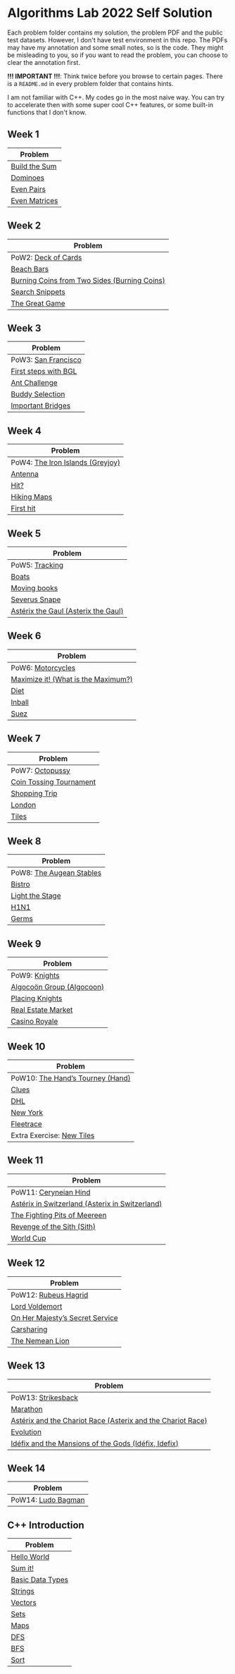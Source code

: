 # Algorithms Lab 2022 Self Solution

Each problem folder contains my solution, the problem PDF and the public test datasets. However, I don't have test environment in this repo. The PDFs may have my annotation and some small notes, so is the code. They might be misleading to you, so if you want to read the problem, you can choose to clear the annotation first.

**!!! IMPORTANT !!!**: Think twice before you browse to certain pages. There is a `README.md` in every problem folder that contains hints.

I am not familiar with C++. My codes go in the most naive way. You can try to accelerate then with some super cool C++ features, or some built-in functions that I don't know.

## Week 1
| Problem                                   |
| ----------------------------------------- |
| [Build the Sum](week01/01_build_the_sum/) |
| [Dominoes](week01/02_dominoes/)           |
| [Even Pairs](week01/04_even_pairs/)       |
| [Even Matrices](week01/03_even_matrices/) |

## Week 2
| Problem                                                                  |
| ------------------------------------------------------------------------ |
| PoW2: [Deck of Cards](week02/00_deck_of_cards/)                          |
| [Beach Bars](week02/01_beach_bars/)                                      |
| [Burning Coins from Two Sides (Burning Coins)](week02/02_burning_coins/) |
| [Search Snippets](week02/03_search_snippets/)                            |
| [The Great Game](week02/04_the_great_game/)                              |

## Week 3
| Problem                                                |
| ------------------------------------------------------ |
| PoW3: [San Francisco](week03/00_san_francisco/)        |
| [First steps with BGL](week03/01_first_step_with_bgl/) |
| [Ant Challenge](week03/02_ant_challenge/)              |
| [Buddy Selection](week03/03_buddy_selection/)          |
| [Important Bridges](week03/04_important_bridges/)      |

## Week 4
| Problem                                                |
| ------------------------------------------------------ |
| PoW4: [The Iron Islands (Greyjoy)](week04/00_greyjoy/) |
| [Antenna](week04/01_antenna/)                          |
| [Hit?](week04/02_hit/)                                 |
| [Hiking Maps](week04/03_hiking-maps/)                  |
| [First hit](week04/04_firsthit/)                       |

## Week 5
| Problem                                                            |
| ------------------------------------------------------------------ |
| PoW5: [Tracking](week05/00_tracking/)                              |
| [Boats](week05/01_boats/)                                          |
| [Moving books](week05/02_moving_books/)                            |
| [Severus Snape](week05/03_severus_snape/)                          |
| [Astérix the Gaul (Asterix the Gaul)](week05/04_asterix_the_gaul/) |

## Week 6
| Problem                                                       |
| ------------------------------------------------------------- |
| PoW6: [Motorcycles](week06/00_motorcycles/)                   |
| [Maximize it! (What is the Maximum?)](week06/01_maximize_it/) |
| [Diet](week06/02_diet/)                                       |
| [Inball](week06/03_inball/)                                   |
| [Suez](week06/04_suez/)                                       |

## Week 7
| Problem                                                       |
| ------------------------------------------------------------- |
| PoW7: [Octopussy](week07/00_octopussy/)                       |
| [Coin Tossing Tournament](week07/01_coin_tossing_tournament/) |
| [Shopping Trip](week07/02_shopping_trip/)                     |
| [London](week07/03_london/)                                   |
| [Tiles](week07/04_tiles/)                                     |

## Week 8
| Problem                                               |
| ----------------------------------------------------- |
| PoW8: [The Augean Stables](week08/00_augean_stables/) |
| [Bistro](week08/01_bistro/)                           |
| [Light the Stage](week08/02_light_the_stage/)         |
| [H1N1](week08/03_h1n1/)                               |
| [Germs](week08/04_germs/)                             |

## Week 9
| Problem                                                |
| ------------------------------------------------------ |
| PoW9: [Knights](week09/00_knights/)                    |
| [Algocoön Group (Algocoon)](week09/01_algocoon_group/) |
| [Placing Knights](week09/02_placing_knights/)          |
| [Real Estate Market](week09/03_real_estate_market/)    |
| [Casino Royale](week09/04_casino_royale/)              |

## Week 10
| Problem                                                          |
| ---------------------------------------------------------------- |
| PoW10: [The Hand’s Tourney (Hand)](week10/00_the_hands_tourney/) |
| [Clues](week10/01_clues/)                                        |
| [DHL](week10/02_DHL/)                                            |
| [New York](week10/03_new_york/)                                  |
| [Fleetrace](week10/04_fleetrace/)                                |
| Extra Exercise: [New Tiles](week10/05_(extra)_new_tiles/)        |

## Week 11
| Problem                                                                              |
| ------------------------------------------------------------------------------------ |
| PoW11: [Ceryneian Hind](week11/00_ceryneian_hind/)                                   |
| [Astérix in Switzerland (Asterix in Switzerland)](week11/01_asterix_in_switzerland/) |
| [The Fighting Pits of Meereen](week11/02_the_fighting_pits_of_meereen/)              |
| [Revenge of the Sith (Sith)](week11/03_sith/)                                        |
| [World Cup](week11/04_world_cup/)                                                    |

## Week 12
| Problem                                                                       |
| ----------------------------------------------------------------------------- |
| PoW12: [Rubeus Hagrid](week12/00_rubeus_hagrid/)                              |
| [Lord Voldemort](week12/01_lord_voldemort/)                                   |
| [On Her Majesty’s Secret Service](week12/02_on_her_majesty's_secret_service/) |
| [Carsharing](week12/03_car_sharing/)                                          |
| [The Nemean Lion](week12/04_the_nemean_lion/)                                 |

## Week 13
| Problem                                                                                                |
| ------------------------------------------------------------------------------------------------------ |
| PoW13: [Strikesback](week13/00_strikesback/)                                                           |
| [Marathon](week13/01_marathon/)                                                                        |
| [Astérix and the Chariot Race (Asterix and the Chariot Race)](week13/02_asterix_and_the_chariot_race/) |
| [Evolution](week13/03_evolution/)                                                                      |
| [Idéfix and the Mansions of the Gods (Idéfix, Idefix)](week13/04_idefix/)                              |

## Week 14
| Problem                                      |
| -------------------------------------------- |
| PoW14: [Ludo Bagman](week14/00_ludo_bagman/) |

## C++ Introduction

| Problem                                                 |
| ------------------------------------------------------- |
| [Hello World](intro_exercise/01_hellow_world/)          |
| [Sum it!](intro_exercise/02_sum_it/)                    |
| [Basic Data Types](intro_exercise/03_basic_data_types/) |
| [Strings](intro_exercise/04_strings/)                   |
| [Vectors](intro_exercise/05_vectors/)                   |
| [Sets](intro_exercise/06_sets/)                         |
| [Maps](intro_exercise/07_maps/)                         |
| [DFS](intro_exercise/08_dfs/)                           |
| [BFS](intro_exercise/09_bfs/)                           |
| [Sort](intro_exercise/10_sort/)                         |
